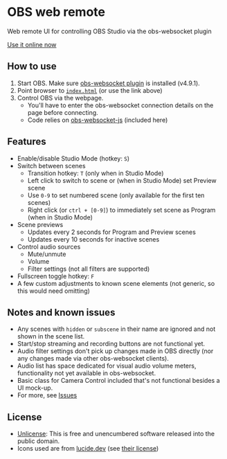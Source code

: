 # OBS web remote
Web remote UI for controlling OBS Studio via the obs-websocket plugin

[Use it online now](https://dvangennip.github.io/obs_web_remote/)

## How to use
1. Start OBS. Make sure [obs-websocket plugin](https://github.com/obsproject/obs-websocket) is installed (v4.9.1).
2. Point browser to [`index.html`](/index.html) (or use the link above)
3. Control OBS via the webpage.
    - You'll have to enter the obs-websocket connection details on the page before connecting.
    - Code relies on [obs-websocket-js](https://github.com/obs-websocket-community-projects/obs-websocket-js) (included here)

## Features
- Enable/disable Studio Mode (hotkey: `S`)
- Switch between scenes
    - Transition hotkey: `T` (only when in Studio Mode)
    - Left click to switch to scene or (when in Studio Mode) set Preview scene
    - Use `0-9` to set numbered scene (only available for the first ten scenes)
    - Right click (or `ctrl + [0-9]`) to immediately set scene as Program (when in Studio Mode)
- Scene previews
    - Updates every 2 seconds for Program and Preview scenes
    - Updates every 10 seconds for inactive scenes
- Control audio sources
    - Mute/unmute
    - Volume
    - Filter settings (not all filters are supported)
- Fullscreen toggle hotkey: `F`
- A few custom adjustments to known scene elements (not generic, so this would need omitting)

## Notes and known issues
- Any scenes with `hidden` or `subscene` in their name are ignored and not shown in the scene list.
- Start/stop streaming and recording buttons are not functional yet.
- Audio filter settings don't pick up changes made in OBS directly (nor any changes made via other obs-websocket clients).
- Audio list has space dedicated for visual audio volume meters, functionality not yet available in obs-websocket.
- Basic class for Camera Control included that's not functional besides a UI mock-up.
- For more, see [Issues](https://github.com/dvangennip/obs_web_remote/issues)

## License
- [Unlicense](https://unlicense.org/): This is free and unencumbered software released into the public domain.
- Icons used are from [lucide.dev](https://lucide.dev/) (see [their license](https://github.com/lucide-icons/lucide/blob/master/LICENSE))
